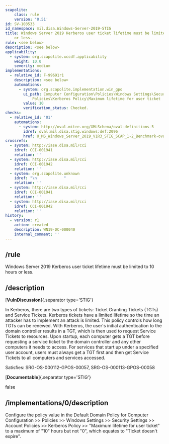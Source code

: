 ```yaml
---
scapolite:
    class: rule
    version: '0.51'
id: SV-103533
id_namespace: mil.disa.Windows-Server-2019-STIG
title: Windows Server 2019 Kerberos user ticket lifetime must be limited to 10 hours
    or less.
rule: <see below>
description: <see below>
applicability:
  - system: org.scapolite.xccdf.applicability
    weight: 10.0
    severity: medium
implementations:
  - relative_id: F-99691r1
    description: <see below>
    automations:
      - system: org.scapolite.implementation.win_gpo
        ui_path: Computer Configuration\Policies\Windows Settings\Security Settings\Account
            Policies\Kerberos Policy\Maximum lifetime for user ticket
        value: 10
        verification_status: Checked.
checks:
  - relative_id: '01'
    automations:
      - system: http://oval.mitre.org/XMLSchema/oval-definitions-5
        idref: oval:mil.disa.stig.windows:def:2096
        href: U_MS_Windows_Server_2019_V1R3_STIG_SCAP_1-2_Benchmark-oval.xml
crossrefs:
  - system: http://iase.disa.mil/cci
    idref: CCI-001941
    relation: ''
  - system: http://iase.disa.mil/cci
    idref: CCI-001942
    relation: ''
  - system: org.scapolite.unknown
    idref: "\n            "
    relation: ''
  - system: http://iase.disa.mil/cci
    idref: CCI-001941
    relation: ''
  - system: http://iase.disa.mil/cci
    idref: CCI-001942
    relation: ''
history:
  - version: r1
    action: created
    description: WN19-DC-000040
    internal_comment: ''
---
```



## /rule

Windows Server 2019 Kerberos user ticket lifetime must be limited to 10 hours or less.

## /description

[**VulnDiscussion**]{.separator type='STIG'}

In Kerberos, there are two types of tickets: Ticket Granting Tickets (TGTs) and Service Tickets. Kerberos tickets have a limited lifetime so the time an attacker has to implement an attack is limited. This policy controls how long TGTs can be renewed. With Kerberos, the user's initial authentication to the domain controller results in a TGT, which is then used to request Service Tickets to resources. Upon startup, each computer gets a TGT before requesting a service ticket to the domain controller and any other computers it needs to access. For services that start up under a specified user account, users must always get a TGT first and then get Service Tickets to all computers and services accessed.

Satisfies: SRG-OS-000112-GPOS-00057, SRG-OS-000113-GPOS-00058

[**Documentable**]{.separator type='STIG'}

false

## /implementations/0/description

Configure the policy value in the Default Domain Policy for Computer Configuration >> Policies >> Windows Settings >> Security Settings >> Account Policies >> Kerberos Policy >> "Maximum lifetime for user ticket" to a maximum of "10" hours but not "0", which equates to "Ticket doesn't expire".
